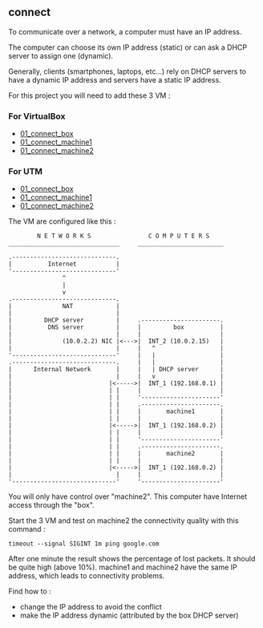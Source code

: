 ## connect

To communicate over a network, a computer must have an IP address.

The computer can choose its own IP address (static) or can ask a DHCP server to assign one (dynamic).

Generally, clients (smartphones, laptops, etc...) rely on DHCP servers to have a dynamic IP address and servers have a static IP address.

For this project you will need to add these 3 VM :

### For VirtualBox 

- [01_connect_box](https://assets.01-edu.org/sys/01_connect_box.tar.gz)
- [01_connect_machine1](https://assets.01-edu.org/sys/01_connect_machine1.tar.gz)
- [01_connect_machine2](https://assets.01-edu.org/sys/01_connect_machine2.tar.gz)

### For UTM

- [01_connect_box](https://assets.01-edu.org/sys/01_connect_box.utm.zip)
- [01_connect_machine1](https://assets.01-edu.org/sys/01_connect_machine1.utm.zip)
- [01_connect_machine2](https://assets.01-edu.org/sys/01_connect_machine2.utm.zip)

The VM are configured like this :

```
        N E T W O R K S                C O M P U T E R S
_______________________________     ________________________

.-----------------------------.
|          Internet           |
'-----------------------------'
               ^
               |
               v
.-----------------------------.
|              NAT            |
|                             |
|         DHCP server         |     .----------------------.
|          DNS server         |     |         box          |
|                             |     |                      |
|              (10.0.2.2) NIC |<--->|  INT_2 (10.0.2.15)   |
|                             |     |   ^                  |
'-----------------------------'     |   |                  |
.-----------------------------.     |   |                  |
|      Internal Network       |     |   | DHCP server      |
|                             |     |   v                  |
|                           |<----->|  INT_1 (192.168.0.1) |
|                           | |     |                      |
|                           | |     '----------------------'
|                           | |     .----------------------.
|                           | |     |       machine1       |
|                           | |     |                      |
|                           |<----->|  INT_1 (192.168.0.2) |
|                           | |     |                      |
|                           | |     '----------------------'
|                           | |     .----------------------.
|                           | |     |       machine2       |
|                           | |     |                      |
|                           |<----->|  INT_1 (192.168.0.2) |
|                             |     |                      |
'-----------------------------'     '----------------------'
```

You will only have control over "machine2". This computer have Internet access through the "box".

Start the 3 VM and test on machine2 the connectivity quality with this command :

```
timeout --signal SIGINT 1m ping google.com
```

After one minute the result shows the percentage of lost packets. It should be quite high (above 10%).
machine1 and machine2 have the same IP address, which leads to connectivity problems.

Find how to :

- change the IP address to avoid the conflict
- make the IP address dynamic (attributed by the box DHCP server)
